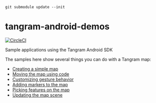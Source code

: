 ```git
git submodule update --init
```

# tangram-android-demos

[![CircleCI](https://circleci.com/gh/tangrams/tangram-android-demos.svg?style=svg)](https://circleci.com/gh/tangrams/tangram-android-demos)

Sample applications using the Tangram Android SDK

The samples here show several things you can do with a Tangram map:

 - [Creating a simple map](https://github.com/tangrams/tangram-android-demos/tree/master/simplemap)
 - [Moving the map using code](https://github.com/tangrams/tangram-android-demos/tree/master/mapmovement)
 - [Customizing gesture behavior](https://github.com/tangrams/tangram-android-demos/tree/master/mapgestures)
 - [Adding markers to the map](https://github.com/tangrams/tangram-android-demos/tree/master/markers)
 - [Picking features on the map](https://github.com/tangrams/tangram-android-demos/tree/master/featurepicking)
 - [Updating the map scene](https://github.com/tangrams/tangram-android-demos/tree/master/sceneupdates)
